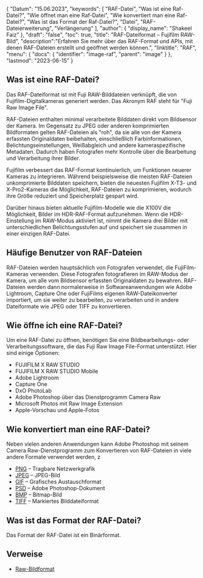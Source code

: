 {
"Datum": "15.06.2023",
  "keywords": [
"RAF-Datei",
"Was ist eine Raf-Datei?",
"Wie öffnet man eine Raf-Datei",
"Wie konvertiert man eine Raf-Datei?",
"Was ist das Format der Raf-Datei?",
"Datei",
"RAF-Dateierweiterung",
"Verlängerung"
],
  "author": {
"display_name": "Shakeel Faiz"
},
"draft": "false",
"toc": true,
"title": "RAF-Dateiformat – Fujifilm RAW-Bild",
  "description":"Erfahren Sie mehr über das RAF-Format und APIs, mit denen RAF-Dateien erstellt und geöffnet werden können.",
"linktitle": "RAF",
  "menu": {
    "docs": {
      "identifier": "image-raf",
"parent": "image"
}
},
"lastmod": "2023-06-15"
}

## Was ist eine RAF-Datei?

Das RAF-Dateiformat ist mit Fuji RAW-Bilddateien verknüpft, die von Fujifilm-Digitalkameras generiert werden. Das Akronym RAF steht für "Fuji Raw Image File".

RAF-Dateien enthalten minimal verarbeitete Bilddaten direkt vom Bildsensor der Kamera. Im Gegensatz zu JPEG oder anderen komprimierten Bildformaten gelten RAF-Dateien als "roh", da sie alle von der Kamera erfassten Originaldaten beibehalten, einschließlich Farbinformationen, Belichtungseinstellungen, Weißabgleich und andere kameraspezifische Metadaten. Dadurch haben Fotografen mehr Kontrolle über die Bearbeitung und Verarbeitung ihrer Bilder.

Fujifilm verbessert das RAF-Format kontinuierlich, um Funktionen neuerer Kameras zu integrieren. Während beispielsweise die meisten RAF-Dateien unkomprimierte Bilddaten speichern, bieten die neuesten Fujifilm X-T3- und X-Pro2-Kameras die Möglichkeit, RAF-Dateien zu komprimieren, wodurch ihre Größe reduziert und Speicherplatz gespart wird.

Darüber hinaus bieten aktuelle Fujifilm-Modelle wie die X100V die Möglichkeit, Bilder im HDR-RAF-Format aufzunehmen. Wenn die HDR-Einstellung im RAW-Modus aktiviert ist, nimmt die Kamera drei Bilder mit unterschiedlichen Belichtungsstufen auf und speichert sie zusammen in einer einzigen RAF-Datei.

## Häufige Benutzer von RAF-Dateien

RAF-Dateien werden hauptsächlich von Fotografen verwendet, die FujiFilm-Kameras verwenden. Diese Fotografen fotografieren im RAW-Modus der Kamera, um alle vom Bildsensor erfassten Originaldaten zu bewahren. RAF-Dateien werden dann normalerweise in Softwareanwendungen wie Adobe Lightroom, Capture One oder FujiFilms eigenen RAW-Dateikonverter importiert, um sie weiter zu bearbeiten, zu verarbeiten und in andere Dateiformate wie JPEG oder TIFF zu konvertieren.

## Wie öffne ich eine RAF-Datei?

Um eine RAF-Datei zu öffnen, benötigen Sie eine Bildbearbeitungs- oder Verarbeitungssoftware, die das Fuji Raw Image File-Format unterstützt. Hier sind einige Optionen:

- FUJIFILM X RAW STUDIO
- FUJIFILM X RAW STUDIO Mobile
- Adobe Lightroom
- Capture One
- DxO PhotoLab
- Adobe Photoshop über das Dienstprogramm Camera Raw
- Microsoft Photos mit Raw Image Extension
- Apple-Vorschau und Apple-Fotos

## Wie konvertiert man eine RAF-Datei?

Neben vielen anderen Anwendungen kann Adobe Photoshop mit seinem Camera Raw-Dienstprogramm zum Konvertieren von RAF-Dateien in viele andere Formate verwendet werden, z

- [PNG](/image/png/) – Tragbare Netzwerkgrafik
- [JPEG](/image/jpeg/) – JPEG-Bild
- [GIF](/image/gif/) – Grafisches Austauschformat
- [PSD](/image/psd/) – Adobe Photoshop-Dokument
- [BMP](/image/bmp/) – Bitmap-Bild
- [TIFF](/image/tiff/) – Markiertes Bilddateiformat

## Was ist das Format der RAF-Datei?

Das Format der RAF-Datei ist ein Binärformat.

## Verweise
* [Raw-Bildformat](https://en.wikipedia.org/wiki/Raw_image_format)

